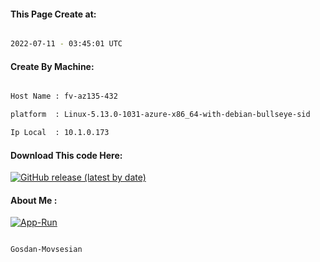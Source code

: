 
   
#### This Page Create at:

```bash

2022-07-11 - 03:45:01 UTC

```

#### Create By Machine:

```bash

Host Name : fv-az135-432

platform  : Linux-5.13.0-1031-azure-x86_64-with-debian-bullseye-sid

Ip Local  : 10.1.0.173

```
#### Download This code Here:

[![GitHub release (latest by date)](https://img.shields.io/github/v/release/Gosdan-Movsesian/Gosdan?style=for-the-badge&label=Download)](https://github.com/Gosdan-Movsesian/Gosdan/releases) 

</p> 

#### About Me :

[![App-Run](https://github.com/Gosdan-Movsesian/Gosdan/actions/workflows/App-Run.yml/badge.svg)](https://github.com/Gosdan-Movsesian/Gosdan/actions/workflows/App-Run.yml)

```bash

Gosdan-Movsesian

```

